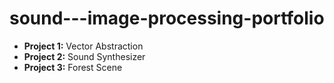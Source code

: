 # sound---image-processing-portfolio
- **Project 1:** Vector Abstraction 
- **Project 2:** Sound Synthesizer
- **Project 3:** Forest Scene
